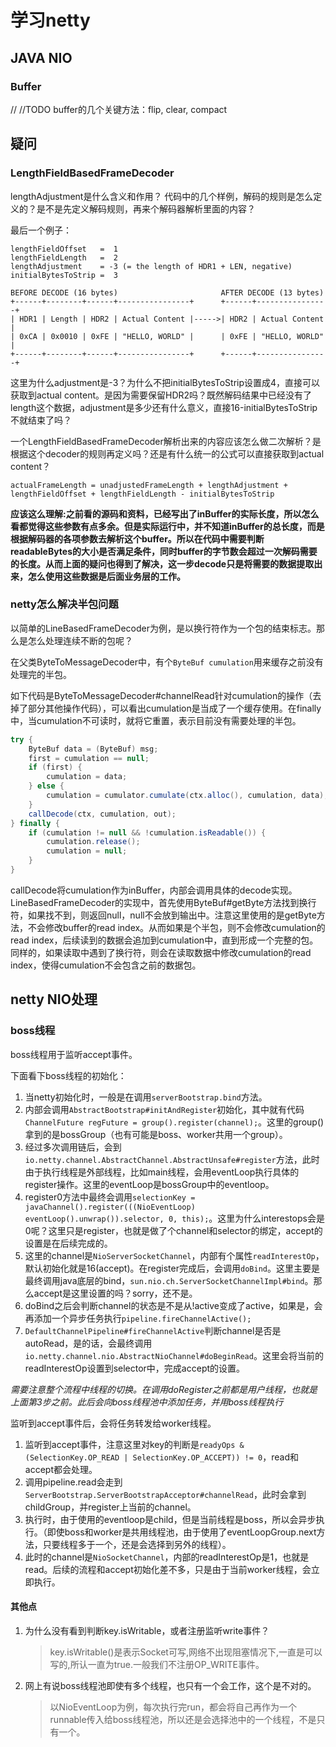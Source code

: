 # 学习netty

## JAVA NIO

### Buffer

// //TODO buffer的几个关键方法：flip, clear, compact

## 疑问

### LengthFieldBasedFrameDecoder

lengthAdjustment是什么含义和作用？
代码中的几个样例，解码的规则是怎么定义的？是不是先定义解码规则，再来个解码器解析里面的内容？

最后一个例子：

```plain
lengthFieldOffset   =  1
lengthFieldLength   =  2
lengthAdjustment    = -3 (= the length of HDR1 + LEN, negative)
initialBytesToStrip =  3

BEFORE DECODE (16 bytes)                       AFTER DECODE (13 bytes)
+------+--------+------+----------------+      +------+----------------+
| HDR1 | Length | HDR2 | Actual Content |----->| HDR2 | Actual Content |
| 0xCA | 0x0010 | 0xFE | "HELLO, WORLD" |      | 0xFE | "HELLO, WORLD" |
+------+--------+------+----------------+      +------+----------------+
```

这里为什么adjustment是-3？为什么不把initialBytesToStrip设置成4，直接可以获取到actual content。是因为需要保留HDR2吗？既然解码结果中已经没有了length这个数据，adjustment是多少还有什么意义，直接16-initialBytesToStrip不就结束了吗？

一个LengthFieldBasedFrameDecoder解析出来的内容应该怎么做二次解析？是根据这个decoder的规则再定义吗？还是有什么统一的公式可以直接获取到actual content？

`actualFrameLength = unadjustedFrameLength + lengthAdjustment + lengthFieldOffset + lengthFieldLength - initialBytesToStrip`

**应该这么理解:之前看的源码和资料，已经写出了inBuffer的实际长度，所以怎么看都觉得这些参数有点多余。但是实际运行中，并不知道inBuffer的总长度，而是根据解码器的各项参数去解析这个buffer。所以在代码中需要判断readableBytes的大小是否满足条件，同时buffer的字节数会超过一次解码需要的长度。从而上面的疑问也得到了解决，这一步decode只是将需要的数据提取出来，怎么使用这些数据是后面业务层的工作。**

### netty怎么解决半包问题

以简单的LineBasedFrameDecoder为例，是以换行符作为一个包的结束标志。那么是怎么处理连续不断的包呢？

在父类ByteToMessageDecoder中，有个`ByteBuf cumulation`用来缓存之前没有处理完的半包。

如下代码是ByteToMessageDecoder#channelRead针对cumulation的操作（去掉了部分其他操作代码），可以看出cumulation是当成了一个缓存使用。在finally中，当cumulation不可读时，就将它重置，表示目前没有需要处理的半包。

```java
try {
    ByteBuf data = (ByteBuf) msg;
    first = cumulation == null;
    if (first) {
        cumulation = data;
    } else {
        cumulation = cumulator.cumulate(ctx.alloc(), cumulation, data);
    }
    callDecode(ctx, cumulation, out);
} finally {
    if (cumulation != null && !cumulation.isReadable()) {
        cumulation.release();
        cumulation = null;
    }
}
```

callDecode将cumulation作为inBuffer，内部会调用具体的decode实现。LineBasedFrameDecoder的实现中，首先使用ByteBuf#getByte方法找到换行符，如果找不到，则返回null，null不会放到输出中。注意这里使用的是getByte方法，不会修改buffer的read index。从而如果是个半包，则不会修改cumulation的read index，后续读到的数据会追加到cumulation中，直到形成一个完整的包。同样的，如果读取中遇到了换行符，则会在读取数据中修改cumulation的read index，使得cumulation不会包含之前的数据包。

## netty NIO处理

### boss线程

boss线程用于监听accept事件。

下面看下boss线程的初始化：

1. 当netty初始化时，一般是在调用`serverBootstrap.bind`方法。
2. 内部会调用`AbstractBootstrap#initAndRegister`初始化，其中就有代码`ChannelFuture regFuture = group().register(channel);`。这里的group()拿到的是bossGroup（也有可能是boss、worker共用一个group）。
3. 经过多次调用链后，会到`io.netty.channel.AbstractChannel.AbstractUnsafe#register`方法，此时由于执行线程是外部线程，比如main线程，会用eventLoop执行具体的register操作。这里的eventLoop是bossGroup中的eventloop。
4. register0方法中最终会调用`selectionKey = javaChannel().register(((NioEventLoop) eventLoop().unwrap()).selector, 0, this);`。这里为什么interestops会是0呢？这里只是register，也就是做了个channel和selector的绑定，accept的设置是在后续完成的。
5. 这里的channel是`NioServerSocketChannel`，内部有个属性`readInterestOp`，默认初始化就是16(accept)。在register完成后，会调用`doBind`。这里主要是最终调用java底层的bind，`sun.nio.ch.ServerSocketChannelImpl#bind`。那么accept是这里设置的吗？sorry，还不是。
6. doBind之后会判断channel的状态是不是从!active变成了active，如果是，会再添加一个异步任务执行`pipeline.fireChannelActive();`
7. `DefaultChannelPipeline#fireChannelActive`判断channel是否是autoRead，是的话，会最终调用`io.netty.channel.nio.AbstractNioChannel#doBeginRead`。这里会将当前的readInterestOp设置到selector中，完成accept的设置。

*需要注意整个流程中线程的切换。在调用doRegister之前都是用户线程，也就是上面第3步之前。此后会向boss线程池中添加任务，并用boss线程执行*

监听到accept事件后，会将任务转发给worker线程。

1. 监听到accept事件，注意这里对key的判断是`readyOps & (SelectionKey.OP_READ | SelectionKey.OP_ACCEPT)) != 0`，read和accept都会处理。
2. 调用pipeline.read会走到`ServerBootstrap.ServerBootstrapAcceptor#channelRead`，此时会拿到childGroup，并register上当前的channel。
3. 执行时，由于使用的eventloop是child，但是当前线程是boss，所以会异步执行。（即使boss和worker是共用线程池，由于使用了eventLoopGroup.next方法，只要线程多于一个，还是会选择到另外的线程）。
4. 此时的channel是`NioSocketChannel`，内部的readInterestOp是1，也就是read。后续的流程和accept初始化差不多，只是由于当前worker线程，会立即执行。

#### 其他点

1. 为什么没有看到判断key.isWritable，或者注册监听write事件？
   > key.isWritable()是表示Socket可写,网络不出现阻塞情况下,一直是可以写的,所认一直为true.一般我们不注册OP_WRITE事件。
2. 网上有说boss线程池即使有多个线程，也只有一个会工作，这个是不对的。
   > 以NioEventLoop为例，每次执行完run，都会将自己再作为一个runnable传入给boss线程池，所以还是会选择池中的一个线程，不是只有一个。
